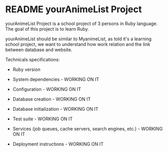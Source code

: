 # README yourAnimeList Project

yourAnimeList Project is a school project of 3 persons in Ruby language.
The goal of this project is to learn Ruby.

yourAnimeList should be similar to MyanimeList, as told it's a learning school project, we want to understand how work relation and the link between database and website.  
 
Technicals specifications:

* Ruby version

* System dependencies - WORKING ON IT

* Configuration - WORKING ON IT

* Database creation - WORKING ON IT

* Database initialization - WORKING ON IT

* Test suite - WORKING ON IT

* Services (job queues, cache servers, search engines, etc.) - WORKING ON IT

* Deployment instructions - WORKING ON IT

